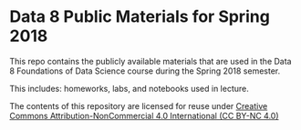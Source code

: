 Data 8 Public Materials for Spring 2018
=======

This repo contains the publicly available materials that are used in the Data 8
Foundations of Data Science course during the Spring 2018 semester.

This includes: homeworks, labs, and notebooks used in lecture.

The contents of this repository are licensed for reuse under [Creative Commons Attribution-NonCommercial 4.0 International (CC BY-NC 4.0)](http://creativecommons.org/licenses/by-nc/4.0/)
